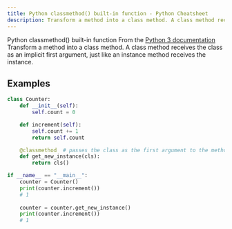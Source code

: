 ```yaml
---
title: Python classmethod() built-in function - Python Cheatsheet
description: Transform a method into a class method. A class method receives the class as an implicit first argument, just like an instance method receives the instance.
---
```


<base-title :title="frontmatter.title" :description="frontmatter.description">
Python classmethod() built-in function
</base-title>

<base-disclaimer>
  <base-disclaimer-title>
    From the <a target="_blank" href="https://docs.python.org/3/library/functions.html#classmethod">Python 3 documentation</a>
  </base-disclaimer-title>
  <base-disclaimer-content>
   Transform a method into a class method. A class method receives the class as an implicit first argument, just like an instance method receives the instance.
  </base-disclaimer-content>
</base-disclaimer>

## Examples

```python
class Counter:
    def __init__(self):
        self.count = 0

    def increment(self):
        self.count += 1
        return self.count

    @classmethod  # passes the class as the first argument to the method instead of passing the instance
    def get_new_instance(cls):
        return cls()

if __name__ == "__main__":
    counter = Counter()
    print(counter.increment())
    # 1
    
    counter = counter.get_new_instance()
    print(counter.increment())
    # 1
```
